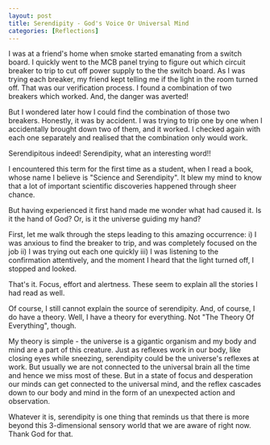 ```yaml
---
layout: post
title: Serendipity - God's Voice Or Universal Mind
categories: [Reflections]
---
```


I was at a friend's home when smoke started emanating from a switch board. I quickly went to the MCB panel trying to figure out which circuit breaker to trip to cut off power supply to the the switch board. As I was trying each breaker, my friend kept telling me if the light in the room turned off. That was our verification process. I found a combination of two breakers which worked. And, the danger was averted!

But I wondered later how I could find the combination of those two breakers. Honestly, it was by accident. I was trying to trip one by one when I accidentally brought down two of them, and it worked. I checked again with each one separately and realised that the combination only would work.

Serendipitous indeed! Serendipity, what an interesting word!!

I encountered this term for the first time as a student, when I read a book, whose name I believe is "Science and Serendipity". It blew my mind to know that a lot of important scientific discoveries happened through sheer chance.

But having experienced it first hand made me wonder what had caused it. Is it the hand of God? Or, is it the universe guiding my hand?

First, let me walk through the steps leading to this amazing occurrence:
i) I was anxious to find the breaker to trip, and was completely focused on the job
ii) I was trying out each one quickly
iii) I was listening to the confirmation attentively, and the moment I heard that the light turned off, I stopped and looked.

That's it. Focus, effort and alertness. These seem to explain all the stories I had read as well.

Of course, I still cannot explain the source of serendipity. And, of course, I do have a theory. Well, I have a theory for everything. Not "The Theory Of Everything", though.

My theory is simple - the universe is a gigantic organism and my body and mind are a part of this creature. Just as reflexes work in our body, like closing eyes while sneezing, serendipity could be the universe's reflexes at work. But usually we are not connected to the universal brain all the time and hence we miss most of these. But in a state of focus and desperation our minds can get connected to the universal mind, and the reflex cascades down to our body and mind in the form of an unexpected action and observation.

Whatever it is, serendipity is one thing that reminds us that there is more beyond this 3-dimensional sensory world that we are aware of right now. Thank God for that.
